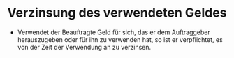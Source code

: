 # Verzinsung des verwendeten Geldes

- Verwendet der Beauftragte Geld für sich, das er dem Auftraggeber herauszugeben oder für ihn zu verwenden hat, so ist er verpflichtet, es von der Zeit der Verwendung an zu verzinsen.

